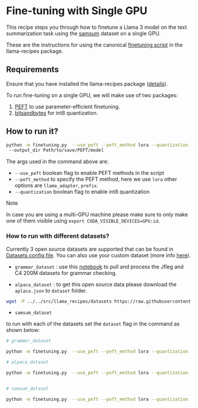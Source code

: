 # Fine-tuning with Single GPU
This recipe steps you through how to finetune a Llama 3 model on the text summarization task using the [samsum](https://huggingface.co/datasets/samsum) dataset on a single GPU.

These are the instructions for using the canonical [finetuning script](./src/llama_recipes/finetuning.py) in the llama-recipes package.


## Requirements

Ensure that you have installed the llama-recipes package ([details](https://github.com/meta-llama/llama-recipes)).

To run fine-tuning on a single GPU, we will make use of two packages:
1. [PEFT](https://github.com/huggingface/peft) to use parameter-efficient finetuning.
2. [bitsandbytes](https://github.com/TimDettmers/bitsandbytes) for int8 quantization.


## How to run it?

```bash
python -m finetuning.py  --use_peft --peft_method lora --quantization --use_fp16 --model_name /path_of_model_folder/7B
 --output_dir Path/to/save/PEFT/model
```
The args used in the command above are:

* `--use_peft` boolean flag to enable PEFT methods in the script
* `--peft_method` to specify the PEFT method, here we use `lora` other options are `llama_adapter`, `prefix`.
* `--quantization` boolean flag to enable int8 quantization

> [!NOTE]  
> In case you are using a multi-GPU machine please make sure to only make one of them visible using `export CUDA_VISIBLE_DEVICES=GPU:id`.

 
### How to run with different datasets?

Currently 3 open source datasets are supported that can be found in [Datasets config file](./src/llama_recipes/configs/datasets.py). You can also use your custom dataset (more info [here](./datasets/README.md)).

* `grammar_dataset` : use this [notebook](./src/llama_recipes/datasets/grammar_dataset/grammar_dataset_process.ipynb) to pull and process the Jfleg and C4 200M datasets for grammar checking.

* `alpaca_dataset` : to get this open source data please download the `aplaca.json` to `dataset` folder.


```bash
wget -P ../../src/llama_recipes/datasets https://raw.githubusercontent.com/tatsu-lab/stanford_alpaca/main/alpaca_data.json
```

* `samsum_dataset`

to run with each of the datasets set the `dataset` flag in the command as shown below:

```bash
# grammer_dataset

python -m finetuning.py  --use_peft --peft_method lora --quantization  --dataset grammar_dataset --model_name /path_of_model_folder/7B --output_dir Path/to/save/PEFT/model

# alpaca_dataset

python -m finetuning.py  --use_peft --peft_method lora --quantization  --dataset alpaca_dataset --model_name /path_of_model_folder/7B --output_dir Path/to/save/PEFT/model


# samsum_dataset

python -m finetuning.py  --use_peft --peft_method lora --quantization  --dataset samsum_dataset --model_name /path_of_model_folder/7B --output_dir Path/to/save/PEFT/model

```
